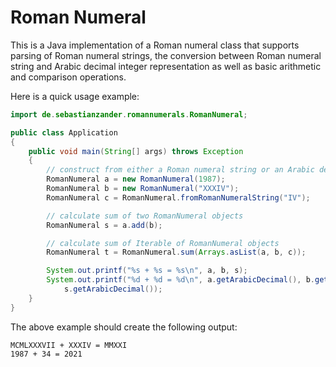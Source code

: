 Roman Numeral
=============

This is a Java implementation of a Roman numeral class that supports parsing of Roman numeral strings, the conversion 
between Roman numeral string and Arabic decimal integer representation as well as basic arithmetic and comparison 
operations.

Here is a quick usage example:

```java
import de.sebastianzander.romannumerals.RomanNumeral;

public class Application
{
    public void main(String[] args) throws Exception
    {
        // construct from either a Roman numeral string or an Arabic decimal integer
        RomanNumeral a = new RomanNumeral(1987);
        RomanNumeral b = new RomanNumeral("XXXIV");
        RomanNumeral c = RomanNumeral.fromRomanNumeralString("IV");

        // calculate sum of two RomanNumeral objects
        RomanNumeral s = a.add(b);

        // calculate sum of Iterable of RomanNumeral objects
        RomanNumeral t = RomanNumeral.sum(Arrays.asList(a, b, c));

        System.out.printf("%s + %s = %s\n", a, b, s);
        System.out.printf("%d + %d = %d\n", a.getArabicDecimal(), b.getArabicDecimal(),
            s.getArabicDecimal());
    }
}
```

The above example should create the following output:

````
MCMLXXXVII + XXXIV = MMXXI
1987 + 34 = 2021
````

